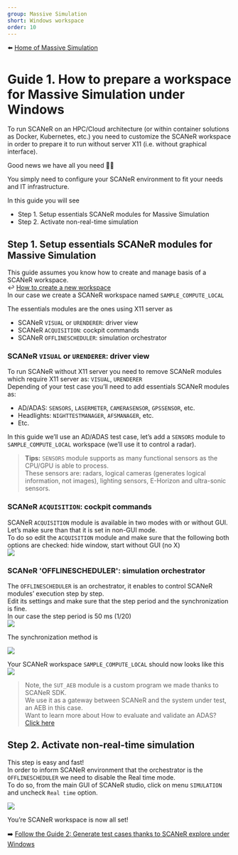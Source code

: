 ```yaml
---
group: Massive Simulation
short: Windows workspace
order: 10
---
```


:arrow_left: [Home of Massive Simulation](HT_Massive_Simulation.md)

# Guide 1. How to prepare a workspace for Massive Simulation under Windows

To run SCANeR on an HPC/Cloud architecture (or within container solutions as Docker, Kubernetes, etc.) you need to customize the SCANeR workspace in order to prepare it to run without server X11 (i.e. without graphical interface).

Good news we have all you need 👍🏻

You simply need to configure your SCANeR environment to fit your needs and IT infrastructure. 

In this guide you will see
- Step 1.	Setup essentials SCANeR modules for Massive Simulation
- Step 2.	Activate non-real-time simulation

## Step 1. Setup essentials SCANeR modules for Massive Simulation

This guide assumes you know how to create and manage basis of a SCANeR workspace.  
:leftwards_arrow_with_hook: [How to create a new workspace](../HT_Create_A_New_Workspace/HT_Create_A_New_Workspace.md)  
In our case we create a SCANeR workspace named `SAMPLE_COMPUTE_LOCAL`  

The essentials modules are the ones using X11 server as
* SCANeR `VISUAL` or `URENDERER`: driver view
* SCANeR `ACQUISITION`: cockpit commands
* SCANeR `OFFLINESCHEDULER`: simulation orchestrator

### SCANeR `VISUAL` or `URENDERER`: driver view
To run SCANeR without X11 server you need to remove SCANeR modules which require X11 server as: `VISUAL`, `URENDERER`  
Depending of your test case you’ll need to add essentials SCANeR modules as:
* AD/ADAS: `SENSORS`, `LASERMETER`, `CAMERASENSOR`, `GPSSENSOR`, etc.
* Headlights: `NIGHTTESTMANAGER`, `AFSMANAGER`, etc.
* Etc.

In this guide we’ll use an AD/ADAS test case, let’s add a `SENSORS` module to `SAMPLE_COMPUTE_LOCAL` workspace (we’ll use it to control a radar).  
> **Tips:** `SENSORS` module supports as many functional sensors as the CPU/GPU is able to process.  
> These sensors are: radars, logical cameras (generates logical information, not images), lighting sensors, E-Horizon and ultra-sonic sensors.  

### SCANeR `ACQUISITION`: cockpit commands

SCANeR `ACQUISITION` module is available in two modes with or without GUI.  
Let’s make sure than that it is set in non-GUI mode.  
To do so edit the `ACQUISITION` module and make sure that the following both options are checked: hide window, start without GUI (no X)  
![](./assets/AcquisitionNoX.png)

### SCANeR 'OFFLINESCHEDULER': simulation orchestrator

The `OFFLINESCHEDULER` is an orchestrator, it enables to control SCANeR modules’ execution step by step.  
Edit its settings and make sure that the step period and the synchronization is fine.  
In our case the step period is 50 ms (1/20)  
![](./assets/OfflineschedulerIndex.png)

The synchronization method is 

![](./assets/OfflineschedulerOptions.png)

Your SCANeR workspace `SAMPLE_COMPUTE_LOCAL` should now looks like this
![](./assets/SCANeRWorkspace.png)

> Note, the `SUT_AEB` module is a custom program we made thanks to SCANeR SDK.  
> We use it as a gateway between SCANeR and the system under test, an AEB in this case.  
> Want to learn more about How to evaluate and validate an ADAS? [Click here](../HT_ADAS/HT_ADAS.md)  

## Step 2. Activate non-real-time simulation

This step is easy and fast!  
In order to inform SCANeR environment that the orchestrator is the `OFFLINESCHEDULER` we need to disable the Real time mode.  
To do so, from the main GUI of SCANeR studio, click on menu `SIMULATION` and uncheck `Real time` option.

![](./assets/NonRealTimeMode.png)

You’re SCANeR workspace is now all set!

:arrow_right: [Follow the Guide 2: Generate test cases thanks to SCANeR explore under Windows](HT_Generate_test_cases.md)
